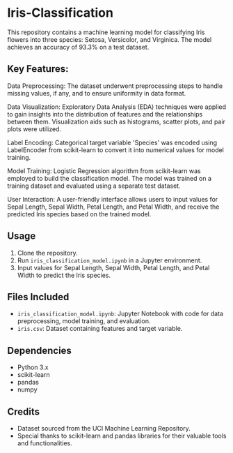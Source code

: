 # Iris-Classification
This repository contains a machine learning model for classifying Iris flowers into three species: Setosa, Versicolor, and Virginica. The model achieves an accuracy of 93.3% on a test dataset.

## Key Features:
Data Preprocessing: The dataset underwent preprocessing steps to handle missing values, if any, and to ensure uniformity in data format.

Data Visualization: Exploratory Data Analysis (EDA) techniques were applied to gain insights into the distribution of features and the relationships between them. Visualization aids such as histograms, scatter plots, and pair plots were utilized.

Label Encoding: Categorical target variable 'Species' was encoded using LabelEncoder from scikit-learn to convert it into numerical values for model training.

Model Training: Logistic Regression algorithm from scikit-learn was employed to build the classification model. The model was trained on a training dataset and evaluated using a separate test dataset.

User Interaction: A user-friendly interface allows users to input values for Sepal Length, Sepal Width, Petal Length, and Petal Width, and receive the predicted Iris species based on the trained model.

## Usage
1. Clone the repository.
2. Run `iris_classification_model.ipynb` in a Jupyter environment.
3. Input values for Sepal Length, Sepal Width, Petal Length, and Petal Width to predict the Iris species.
  
## Files Included
- `iris_classification_model.ipynb`: Jupyter Notebook with code for data preprocessing, model training, and evaluation.
- `iris.csv`: Dataset containing features and target variable.

## Dependencies
- Python 3.x
- scikit-learn
- pandas
- numpy

## Credits
- Dataset sourced from the UCI Machine Learning Repository.
- Special thanks to scikit-learn and pandas libraries for their valuable tools and functionalities.


